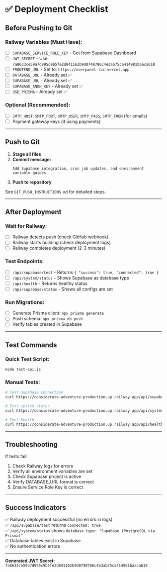 # ✅ Deployment Checklist

## Before Pushing to Git

### Railway Variables (Must Have):
- [ ] `SUPABASE_SERVICE_ROLE_KEY` - Get from Supabase Dashboard
- [ ] `JWT_SECRET` - Use: `7a8633ce59a7d995c9b5fe2d841162b9d0748786c4e3ab75ca414981baaca618`
- [ ] `FRONTEND_URL` - Set to: `https://userpanel-lac.vercel.app`
- [ ] `DATABASE_URL` - Already set ✅
- [ ] `SUPABASE_URL` - Already set ✅
- [ ] `SUPABASE_ANON_KEY` - Already set ✅
- [ ] `USE_PRISMA` - Already set ✅

### Optional (Recommended):
- [ ] `SMTP_HOST`, `SMTP_PORT`, `SMTP_USER`, `SMTP_PASS`, `SMTP_FROM` (for emails)
- [ ] Payment gateway keys (if using payments)

---

## Push to Git

1. **Stage all files**
2. **Commit message:**
   ```
   Add Supabase integration, cron job updates, and environment variable guides
   ```
3. **Push to repository**

See `GIT_PUSH_INSTRUCTIONS.md` for detailed steps.

---

## After Deployment

### Wait for Railway:
- [ ] Railway detects push (check GitHub webhook)
- [ ] Railway starts building (check deployment logs)
- [ ] Railway completes deployment (2-3 minutes)

### Test Endpoints:
- [ ] `/api/supabase/test` - Returns `{ "success": true, "connected": true }`
- [ ] `/api/system/status` - Shows Supabase as database type
- [ ] `/api/health` - Returns healthy status
- [ ] `/api/supabase/status` - Shows all configs are set

### Run Migrations:
- [ ] Generate Prisma client: `npx prisma generate`
- [ ] Push schema: `npx prisma db push`
- [ ] Verify tables created in Supabase

---

## Test Commands

### Quick Test Script:
```bash
node test-api.js
```

### Manual Tests:
```bash
# Test Supabase connection
curl https://considerate-adventure-production.up.railway.app/api/supabase/test

# Test system status
curl https://considerate-adventure-production.up.railway.app/api/system/status

# Test health
curl https://considerate-adventure-production.up.railway.app/api/health
```

---

## Troubleshooting

If tests fail:
1. Check Railway logs for errors
2. Verify all environment variables are set
3. Check Supabase project is active
4. Verify DATABASE_URL format is correct
5. Ensure Service Role Key is correct

---

## Success Indicators

✅ Railway deployment successful (no errors in logs)  
✅ `/api/supabase/test` returns `connected: true`  
✅ `/api/system/status` shows `database.type: "Supabase (PostgreSQL via Prisma)"`  
✅ Database tables exist in Supabase  
✅ No authentication errors  

---

**Generated JWT Secret:** `7a8633ce59a7d995c9b5fe2d841162b9d0748786c4e3ab75ca414981baaca618`

